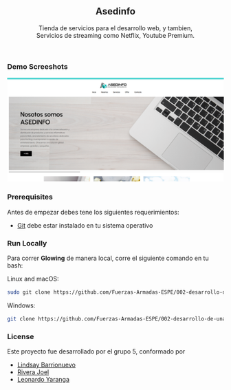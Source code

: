 <div align="center">

  <br />
  <br />

  <h2 align="center">Asedinfo</h2>

Tienda de servicios para el desarrollo web, y tambien, <br />Servicios de streaming como Netflix, Youtube Premium.

</div>

<br />

### Demo Screeshots

![Glowing Desktop Demo](./readme-images/desktop.png "Desktop Demo")

### Prerequisites

Antes de empezar debes tene los siguientes requerimientos:

- [Git](https://git-scm.com/downloads "Download Git") debe estar instalado en tu sistema operativo

### Run Locally

Para correr **Glowing** de manera local, corre el siguiente comando en tu bash:

Linux and macOS:

```bash
sudo git clone https://github.com/Fuerzas-Armadas-ESPE/002-desarrollo-de-una-aplicaci-n-web-grupo-05.git
```

Windows:

```bash
git clone https://github.com/Fuerzas-Armadas-ESPE/002-desarrollo-de-una-aplicaci-n-web-grupo-05.git
```

### License

Este proyecto fue desarrollado por el grupo 5, conformado por

- [Lindsay Barrionuevo](https://github.com/LindsayBarrionuevo "Lindsay Barrionuevo")
- [Rivera Joel](https://github.com/JoelRiveraL "Rivera Joel")
- [Leonardo Yaranga](https://github.com/LeonardoYaranga "Leonardo Yaranga")
